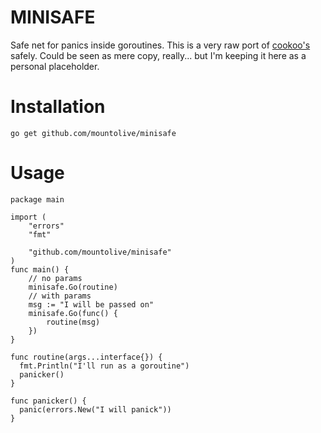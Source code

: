 # MINISAFE
Safe net for panics inside goroutines.
This is a very raw port of [cookoo's](https://github.com/Masterminds/cookoo) safely.
Could be seen as mere copy, really... but I'm keeping it here as a personal placeholder.

# Installation
`go get github.com/mountolive/minisafe`

# Usage

```
package main

import (
    "errors"
    "fmt"

    "github.com/mountolive/minisafe"
)
func main() {
    // no params
    minisafe.Go(routine)
    // with params
    msg := "I will be passed on"
    minisafe.Go(func() {
        routine(msg)
    })
}

func routine(args...interface{}) {
  fmt.Println("I'll run as a goroutine")
  panicker()
}

func panicker() {
  panic(errors.New("I will panick"))
}
```
